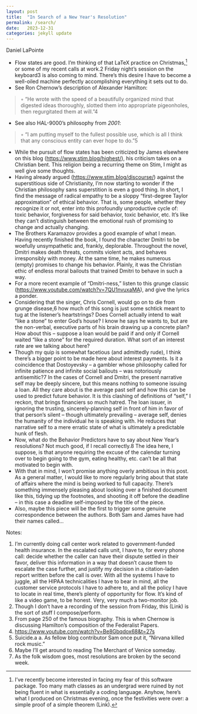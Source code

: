 ```yaml
---
layout: post
title:  "In Search of a New Year's Resolution"
permalink: /search/
date:   2023-12-31
categories: jekyll update
---
```


Daniel LaPointe

+ Flow states are good. I’m thinking of that LaTeX practice on Christmas,[^1] or some of my recent calls at work.2 Friday night’s session on the keyboard3 is also coming to mind. There’s this desire I have to become a well-oiled machine perfectly accomplishing everything it sets out to do.
+ See Ron Chernow’s description of Alexander Hamilton:
> &#x25E6; “He wrote with the speed of a beautifully organized mind that digested ideas thoroughly, slotted them into appropriate pigeonholes, then regurgitated them at will.”4
+ See also HAL-9000’s philosophy from *2001*:
> &#x25E6; “I am putting myself to the fullest possible use, which is all I think that any conscious entity can ever hope to do.”5
+ While the pursuit of flow states has been criticized by James elsewhere on this blog (https://www.stim.blog/highest/), his criticism takes on a Christian bent. This religion being a recurring theme on Stim, I might as well give some thoughts.
+ Having already argued (https://www.stim.blog/discourse/) against the superstitious side of Christianity, I’m now starting to wonder if the Christian philosophy sans superstition is even a good thing. In short, I find the message of radical empathy to be a sloppy “first-degree Taylor approximation” of ethical behavior. That is, some people, whether they recognize it or not, enter into this profoundly unproductive cycle of: toxic behavior, forgiveness for said behavior, toxic behavior, etc. It’s like they can’t distinguish between the emotional rush of promising to change and actually changing.
+ The Brothers Karamazov provides a good example of what I mean. Having recently finished the book, I found the character Dmitri to be woefully unsympathetic and, frankly, deplorable. Throughout the novel, Dmitri makes death threats, commits violent acts, and behaves irresponsibly with money. At the same time, he makes numerous (empty) promises to change his behavior. Plainly, it was the Christian ethic of endless moral bailouts that trained Dmitri to behave in such a way.
+ For a more recent example of “Dmitri-ness,” listen to this grunge classic (https://www.youtube.com/watch?v=7QU1nvuxaMA), and give the lyrics a ponder. 
+ Considering that the singer, Chris Cornell, would go on to die from grunge disease,6 how much of this song is just some schtick meant to tug at the listener’s heartstrings? Does Cornell actually intend to wait “like a stone” to enter God’s house? I know he says he wants to, but are the non-verbal, executive parts of his brain drawing up a concrete plan? How about this – suppose a loan would be paid if and only if Cornell waited “like a stone” for the required duration. What sort of an interest rate are we talking about here?
+ Though my quip is somewhat facetious (and admittedly rude), I think there’s a bigger point to be made here about interest payments. Is it a coincidence that Dostoyevsky – a gambler whose philosophy called for infinite patience and infinite social bailouts – was notoriously antisemitic?7 In the cases of Cornell and Dmitri, the present narrative self may be deeply sincere, but this means nothing to someone issuing a loan. All they care about is the average past self and how this can be used to predict future behavior. It is this clashing of definitions of “self,” I reckon, that brings financiers so much hatred. The loan issuer, in ignoring the trusting, sincerely-planning self in front of him in favor of that person’s silent – though ultimately prevailing – average self, denies the humanity of the individual he is speaking with. He reduces that narrative self to a mere erratic state of what is ultimately a predictable hunk of flesh.
+ Now, what do the Behavior Predictors have to say about New Year’s resolutions? Not much good, if I recall correctly.8 The idea here, I suppose, is that anyone requiring the excuse of the calendar turning over to begin going to the gym, eating healthy, etc. can’t be all that motivated to begin with. 
+ With that in mind, I won’t promise anything overly ambitious in this post. As a general matter, I would like to more regularly bring about that state of affairs where the mind is being worked to full capacity. There’s something immensely pleasing about looking over a finished document like this, tidying up the footnotes, and shooting it off before the deadline – in this case a deadline self-imposed by the title of the piece. 
+ Also, maybe this piece will be the first to trigger some genuine correspondence between the authors. Both Sam and James have had their names called…



Notes:

[^1]: I’ve recently become interested in facing my fear of this software package. Too many math classes as an undergrad were ruined by not being fluent in what is essentially a coding language.[^1a] Anyhow, here’s what I produced on Christmas evening, once the festivities were over: a simple proof of a simple theorem (Link).

[^1a]: If I could give one tip to teenagers aspiring to learn mathematics, it would be this: become fluent in LaTeX before the end of high school.

1.	I’m currently doing call center work related to government-funded health insurance. In the escalated calls unit, I have to, for every phone call: decide whether the caller can have their dispute settled in their favor, deliver this information in a way that doesn’t cause them to escalate the case further, and justify my decision in a citation-laden report written before the call is over. With all the systems I have to juggle, all the HIPAA technicalities I have to bear in mind, all the customer service protocols I have to adhere to, and all the policy I have to locate in real time, there’s plenty of opportunity for flow. It’s kind of like a video game, to be honest. Very, very much a two-monitor job.
2.	Though I don’t have a recording of the session from Friday, this (Link) is the sort of stuff I compose/perform. 
3.	From page 250 of the famous biography. This is when Chernow is discussing Hamilton’s composition of the Federalist Papers.
4.	https://www.youtube.com/watch?v=Be8Gbqdox68&t=27s 
5.	Suicide.a
a.	As fellow blog contributor Sam once put it, “Nirvana killed rock music.” 
6.	Maybe I’ll get around to reading The Merchant of Venice someday.   
7.	As the folk wisdom goes, most resolutions are broken by the second week.
